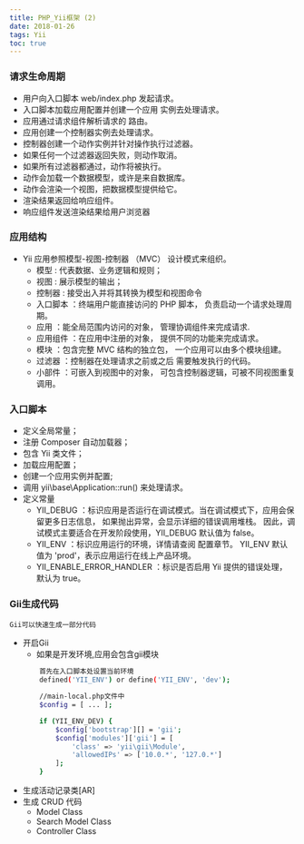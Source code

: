 ```yaml
---
title: PHP_Yii框架 (2)
date: 2018-01-26
tags: Yii
toc: true
---
```


### 请求生命周期
- 用户向入口脚本 web/index.php 发起请求。
- 入口脚本加载应用配置并创建一个应用 实例去处理请求。
- 应用通过请求组件解析请求的 路由。
- 应用创建一个控制器实例去处理请求。
- 控制器创建一个动作实例并针对操作执行过滤器。
- 如果任何一个过滤器返回失败，则动作取消。
- 如果所有过滤器都通过，动作将被执行。
- 动作会加载一个数据模型，或许是来自数据库。
- 动作会渲染一个视图，把数据模型提供给它。
- 渲染结果返回给响应组件。
- 响应组件发送渲染结果给用户浏览器

<!-- more -->

### 应用结构
- Yii 应用参照模型-视图-控制器 （MVC） 设计模式来组织。 
    * 模型 : 代表数据、业务逻辑和规则； 
    * 视图 : 展示模型的输出；
    * 控制器 : 接受出入并将其转换为模型和视图命令
    * 入口脚本 ：终端用户能直接访问的 PHP 脚本， 负责启动一个请求处理周期。
    * 应用 ：能全局范围内访问的对象， 管理协调组件来完成请求.
    * 应用组件 ：在应用中注册的对象， 提供不同的功能来完成请求。
    * 模块 ：包含完整 MVC 结构的独立包， 一个应用可以由多个模块组建。
    * 过滤器 ：控制器在处理请求之前或之后 需要触发执行的代码。
    * 小部件 ：可嵌入到视图中的对象， 可包含控制器逻辑，可被不同视图重复调用。

### 入口脚本
- 定义全局常量；
- 注册 Composer 自动加载器；
- 包含 Yii 类文件；
- 加载应用配置；
- 创建一个应用实例并配置;
- 调用 yii\base\Application::run() 来处理请求。
- 定义常量
    * YII_DEBUG ：标识应用是否运行在调试模式。当在调试模式下，应用会保留更多日志信息， 如果抛出异常，会显示详细的错误调用堆栈。 因此，调试模式主要适合在开发阶段使用，YII_DEBUG 默认值为 false。
    * YII_ENV ：标识应用运行的环境，详情请查阅 配置章节。 YII_ENV 默认值为 'prod'，表示应用运行在线上产品环境。
    * YII_ENABLE_ERROR_HANDLER ：标识是否启用 Yii 提供的错误处理， 默认为 true。

### Gii生成代码
    Gii可以快速生成一部分代码

- 开启Gii
    * 如果是开发环境,应用会包含gii模块
    ```bash
        首先在入口脚本处设置当前环境
        defined('YII_ENV') or define('YII_ENV', 'dev');

        //main-local.php文件中
        $config = [ ... ];

        if (YII_ENV_DEV) {
            $config['bootstrap'][] = 'gii';
            $config['modules']['gii'] = [
                'class' => 'yii\gii\Module',
                'allowedIPs' => ['10.0.*', '127.0.*']
            ];
        }
    ```
- 生成活动记录类[AR]
- 生成 CRUD 代码
    * Model Class
    * Search Model Class
    * Controller Class
